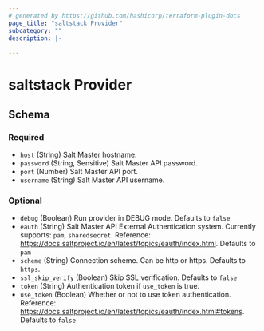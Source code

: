 ```yaml
---
# generated by https://github.com/hashicorp/terraform-plugin-docs
page_title: "saltstack Provider"
subcategory: ""
description: |-
  
---
```


# saltstack Provider





<!-- schema generated by tfplugindocs -->
## Schema

### Required

- `host` (String) Salt Master hostname.
- `password` (String, Sensitive) Salt Master API password.
- `port` (Number) Salt Master API port.
- `username` (String) Salt Master API username.

### Optional

- `debug` (Boolean) Run provider in DEBUG mode. Defaults to `false`
- `eauth` (String) Salt Master API External Authentication system. Currently supports: `pam`, `sharedsecret`. Reference: https://docs.saltproject.io/en/latest/topics/eauth/index.html. Defaults to `pam`
- `scheme` (String) Connection scheme. Can be http or https. Defaults to `https`.
- `ssl_skip_verify` (Boolean) Skip SSL verification. Defaults to `false`
- `token` (String) Authentication token if `use_token` is true.
- `use_token` (Boolean) Whether or not to use token authentication. Reference: https://docs.saltproject.io/en/latest/topics/eauth/index.html#tokens. Defaults to `false`
